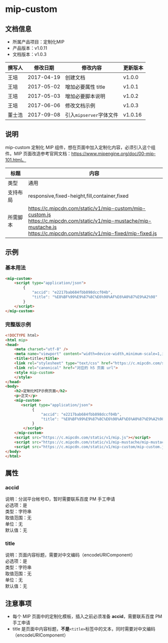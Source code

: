 # mip-custom

## 文档信息

- 所属产品项目：定制化MIP
- 产品版本：v1.0.11
- 文档版本：v1.0.3

撰写人|修改日期|修改内容|更新版本
---|---|---|---
王培|2017-04-19|创建文档|v1.0.0
王培|2017-05-02|增加必要属性 title|v1.0.1
王培|2017-05-03|增加必要脚本说明|v1.0.2
王培|2017-06-06|修改文档示例|v1.0.3
董士浩|2017-09-08|引入`mipserver`字体文件|v1.0.16

## 说明

mip-custom 定制化 MIP 组件，想在页面中加入定制化内容，必须引入这个组件。MIP 页面改造参考官网文档：https://www.mipengine.org/doc/00-mip-101.html。

标题|内容
----|----
类型|通用
支持布局|responsive,fixed-height,fill,container,fixed
所需脚本|https://c.mipcdn.com/static/v1/mip-custom/mip-custom.js<br/> https://c.mipcdn.com/static/v1/mip-mustache/mip-mustache.js<br>https://c.mipcdn.com/static/v1/mip-fixed/mip-fixed.js

## 示例

### 基本用法

```html
<mip-custom>
    <script type="application/json">
        {
            "accid": "e2217bab684fbb898dccf04b",
            "title": "%E8%BF%99%E9%87%8C%E6%98%AF%E6%A0%87%E9%A2%98"
        }
    </script>
</mip-custom>
```

### 完整版示例

```html
<!DOCTYPE html>
<html mip>
<head>
    <meta charset="utf-8" />
    <meta name="viewport" content="width=device-width,minimum-scale=1,initial-scale=1" />
    <title>title</title>
    <link rel="stylesheet" type="text/css" href="https://c.mipcdn.com/static/v1/mip.css">
    <link rel="canonical" href="对应的 h5 页面 url">
    <style mip-custom>
    </style>
</head>
<body>
    <h2>定制化MIP示例页面</h2>
    <p>正文</p>
    <mip-custom>
       <script type="application/json">
            {
                "accid": "e2217bab684fbb898dccf04b",
                "title": "%E8%BF%99%E9%87%8C%E6%98%AF%E6%A0%87%E9%A2%98"
            }
        </script>
    </mip-custom>
    <script src="https://c.mipcdn.com/static/v1/mip.js"></script>
    <script src="https://c.mipcdn.com/static/v1/mip-mustache/mip-mustache.js"></script>
    <script src="https://c.mipcdn.com/static/v1/mip-custom/mip-custom.js"></script>
</body>
</html>

```

## 属性

### accid

说明：分润平台帐号ID，暂时需要联系百度 PM 手工申请   
必选项：是   
类型：字符串  
取值范围：无  
单位：无   
默认值：无   
 
### title

说明：页面内容标题，需要对中文编码（encodeURIComponent）   
必选项：是   
类型：字符串   
取值范围：无   
单位：无   
默认值：无   

## 注意事项

- 每个 MIP 页面中的定制化模板，插入之前必须准备 **accid**，需要联系百度 PM 手工申请
- title 是页面中内容标题，**不是**`<title>`标签中的文本，同时需要对中文编码（encodeURIComponent） 


